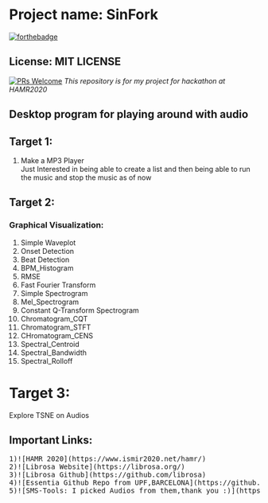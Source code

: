 # Project name: SinFork
[![forthebadge](https://forthebadge.com/images/badges/made-with-python.svg)](https://forthebadge.com)
## License: MIT LICENSE
[![PRs Welcome](https://img.shields.io/badge/PRs-welcome-brightgreen.svg?style=shields)](http://makeapullrequest.com)
<i>This repository is for my project for hackathon at HAMR2020</i>

## Desktop program for playing around with audio

## Target 1:
<ol>
<li>Make a MP3 Player</li>
  Just Interested in being able to create a list and then being able to run the music and stop the music as of now
</ol>

## Target 2:

### Graphical Visualization:
<ol>
  <li>Simple Waveplot</li>
  <li>Onset Detection</li>
  <li>Beat Detection</li>
  <li>BPM_Histogram</li>
  <li>RMSE</li>
  <li>Fast Fourier Transform</li>
  <li>Simple Spectrogram</li>
  <li>Mel_Spectrogram</li>
  <li>Constant Q-Transform Spectrogram</li>
  <li>Chromatogram_CQT</li>
  <li>Chromatogram_STFT</li>
  <li> CHromatogram_CENS</li>
  <li>Spectral_Centroid</li>
  <li>Spectral_Bandwidth</li>
  <li>Spectral_Rolloff</li>
 </ol>
 
# Target 3:
Explore TSNE on Audios


## Important Links:
<pre>
1)![HAMR 2020](https://www.ismir2020.net/hamr/)
2)![Librosa Website](https://librosa.org/)
3)![Librosa Github](https://github.com/librosa)
4)![Essentia Github Repo from UPF,BARCELONA](https://github.com/MTG/essentia)
5)![SMS-Tools: I picked Audios from them,thank you :)](https://github.com/MTG/sms-tools)
</pre>
